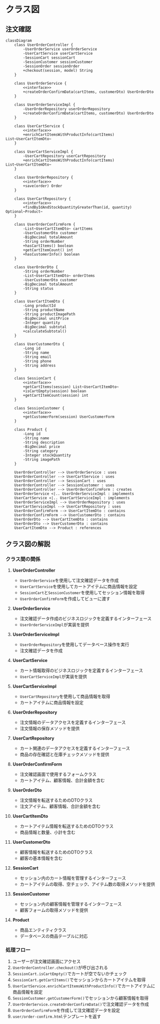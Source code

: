 # クラス図

## 注文確認

```mermaid
classDiagram
    class UserOrderController {
        -UserOrderService userOrderService
        -UserCartService userCartService
        -SessionCart sessionCart
        -SessionCustomer sessionCustomer
        -SessionOrder sessionOrder
        +checkout(session, model) String
    }
    
    class UserOrderService {
        <<interface>>
        +createOrderConfirmData(cartItems, customerDto) UserOrderDto
    }
    
    class UserOrderServiceImpl {
        -UserOrderRepository userOrderRepository
        +createOrderConfirmData(cartItems, customerDto) UserOrderDto
    }
    
    class UserCartService {
        <<interface>>
        +enrichCartItemsWithProductInfo(cartItems) List~UserCartItemDto~
    }
    
    class UserCartServiceImpl {
        -UserCartRepository userCartRepository
        +enrichCartItemsWithProductInfo(cartItems) List~UserCartItemDto~
    }
    
    class UserOrderRepository {
        <<interface>>
        +save(order) Order
    }
    
    class UserCartRepository {
        <<interface>>
        +findByIdAndStockQuantityGreaterThan(id, quantity) Optional~Product~
    }
    
    class UserOrderConfirmForm {
        -List~UserCartItemDto~ cartItems
        -UserCustomerDto customer
        -BigDecimal totalAmount
        -String orderNumber
        +hasCartItems() boolean
        +getCartItemCount() int
        +hasCustomerInfo() boolean
    }
    
    class UserOrderDto {
        -String orderNumber
        -List~UserCartItemDto~ orderItems
        -UserCustomerDto customer
        -BigDecimal totalAmount
        -String status
    }
    
    class UserCartItemDto {
        -Long productId
        -String productName
        -String productImagePath
        -BigDecimal unitPrice
        -Integer quantity
        -BigDecimal subtotal
        +calculateSubtotal()
    }
    
    class UserCustomerDto {
        -Long id
        -String name
        -String email
        -String phone
        -String address
    }
    
    class SessionCart {
        <<interface>>
        +getCartItems(session) List~UserCartItemDto~
        +isCartEmpty(session) boolean
        +getCartItemCount(session) int
    }
    
    class SessionCustomer {
        <<interface>>
        +getCustomerForm(session) UserCustomerForm
    }
    
    class Product {
        -Long id
        -String name
        -String description
        -BigDecimal price
        -String category
        -Integer stockQuantity
        -String imagePath
    }

    UserOrderController --> UserOrderService : uses
    UserOrderController --> UserCartService : uses
    UserOrderController --> SessionCart : uses
    UserOrderController --> SessionCustomer : uses
    UserOrderController --> UserOrderConfirmForm : creates
    UserOrderService <|.. UserOrderServiceImpl : implements
    UserCartService <|.. UserCartServiceImpl : implements
    UserOrderServiceImpl --> UserOrderRepository : uses
    UserCartServiceImpl --> UserCartRepository : uses
    UserOrderConfirmForm --> UserCartItemDto : contains
    UserOrderConfirmForm --> UserCustomerDto : contains
    UserOrderDto --> UserCartItemDto : contains
    UserOrderDto --> UserCustomerDto : contains
    UserCartItemDto --> Product : references
```

## クラス図の解説

### クラス間の関係

1. **UserOrderController**
   - `UserOrderService`を使用して注文確認データを作成
   - `UserCartService`を使用してカートアイテムに商品情報を設定
   - `SessionCart`と`SessionCustomer`を使用してセッション情報を取得
   - `UserOrderConfirmForm`を作成してビューに渡す

2. **UserOrderService**
   - 注文確認データ作成のビジネスロジックを定義するインターフェース
   - `UserOrderServiceImpl`が実装を提供

3. **UserOrderServiceImpl**
   - `UserOrderRepository`を使用してデータベース操作を実行
   - 注文確認データを作成

4. **UserCartService**
   - カート情報取得のビジネスロジックを定義するインターフェース
   - `UserCartServiceImpl`が実装を提供

5. **UserCartServiceImpl**
   - `UserCartRepository`を使用して商品情報を取得
   - カートアイテムに商品情報を設定

6. **UserOrderRepository**
   - 注文情報のデータアクセスを定義するインターフェース
   - 注文情報の保存メソッドを提供

7. **UserCartRepository**
   - カート関連のデータアクセスを定義するインターフェース
   - 商品の存在確認と在庫チェックメソッドを提供

8. **UserOrderConfirmForm**
   - 注文確認画面で使用するフォームクラス
   - カートアイテム、顧客情報、合計金額を含む

9. **UserOrderDto**
   - 注文情報を転送するためのDTOクラス
   - 注文アイテム、顧客情報、合計金額を含む

10. **UserCartItemDto**
    - カートアイテム情報を転送するためのDTOクラス
    - 商品情報と数量、小計を含む

11. **UserCustomerDto**
    - 顧客情報を転送するためのDTOクラス
    - 顧客の基本情報を含む

12. **SessionCart**
    - セッション内のカート情報を管理するインターフェース
    - カートアイテムの取得、空チェック、アイテム数の取得メソッドを提供

13. **SessionCustomer**
    - セッション内の顧客情報を管理するインターフェース
    - 顧客フォームの取得メソッドを提供

14. **Product**
    - 商品エンティティクラス
    - データベースの商品テーブルに対応

### 処理フロー

1. ユーザーが注文確認画面にアクセス
2. `UserOrderController.checkout()`が呼び出される
3. `SessionCart.isCartEmpty()`でカートが空でないかチェック
4. `SessionCart.getCartItems()`でセッションからカートアイテムを取得
5. `UserCartService.enrichCartItemsWithProductInfo()`でカートアイテムに商品情報を設定
6. `SessionCustomer.getCustomerForm()`でセッションから顧客情報を取得
7. `UserOrderService.createOrderConfirmData()`で注文確認データを作成
8. `UserOrderConfirmForm`を作成して注文確認データを設定
9. `user/order-confirm.html`テンプレートを返す 